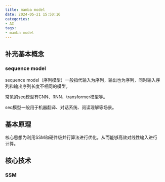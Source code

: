```yaml
---
title: mamba model
date: 2024-05-21 15:50:16
categories:
- AI
tags:
- mamba model
---
```




## 补充基本概念

### sequence model

sequence model（序列模型）一般指代输入为序列，输出也为序列，同时输入序列和输出序列长度不相同的模型。

常见的seq模型有CNN、RNN、transformer模型等。

seq模型一般用于机器翻译、对话系统、阅读理解等场景。

## 基本原理

核心思想为利用SSM和硬件级并行算法进行优化，从而能够高效对线性输入进行计算。

## 核心技术

### SSM

